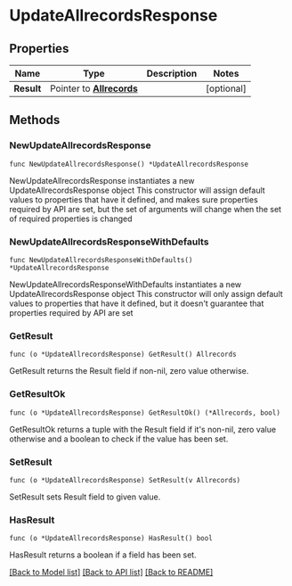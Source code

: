 # UpdateAllrecordsResponse

## Properties

Name | Type | Description | Notes
------------ | ------------- | ------------- | -------------
**Result** | Pointer to [**Allrecords**](Allrecords.md) |  | [optional] 

## Methods

### NewUpdateAllrecordsResponse

`func NewUpdateAllrecordsResponse() *UpdateAllrecordsResponse`

NewUpdateAllrecordsResponse instantiates a new UpdateAllrecordsResponse object
This constructor will assign default values to properties that have it defined,
and makes sure properties required by API are set, but the set of arguments
will change when the set of required properties is changed

### NewUpdateAllrecordsResponseWithDefaults

`func NewUpdateAllrecordsResponseWithDefaults() *UpdateAllrecordsResponse`

NewUpdateAllrecordsResponseWithDefaults instantiates a new UpdateAllrecordsResponse object
This constructor will only assign default values to properties that have it defined,
but it doesn't guarantee that properties required by API are set

### GetResult

`func (o *UpdateAllrecordsResponse) GetResult() Allrecords`

GetResult returns the Result field if non-nil, zero value otherwise.

### GetResultOk

`func (o *UpdateAllrecordsResponse) GetResultOk() (*Allrecords, bool)`

GetResultOk returns a tuple with the Result field if it's non-nil, zero value otherwise
and a boolean to check if the value has been set.

### SetResult

`func (o *UpdateAllrecordsResponse) SetResult(v Allrecords)`

SetResult sets Result field to given value.

### HasResult

`func (o *UpdateAllrecordsResponse) HasResult() bool`

HasResult returns a boolean if a field has been set.


[[Back to Model list]](../README.md#documentation-for-models) [[Back to API list]](../README.md#documentation-for-api-endpoints) [[Back to README]](../README.md)


